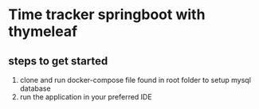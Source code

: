 # Time tracker springboot with thymeleaf

## steps to get started 
1. clone and run docker-compose file found in root folder to setup  mysql database
2. run the application in your preferred IDE

